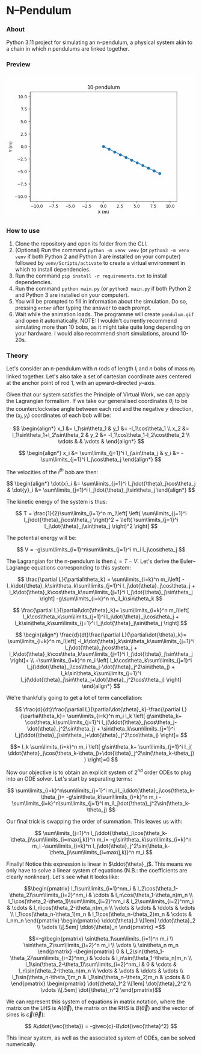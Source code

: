 # N&ndash;Pendulum
### About
Python 3.11 project for simulating an n-pendulum, a physical system akin to a chain in which $n$ pendulums are linked together.

### Preview
![alt text](preview.gif)

### How to use
1. Clone the repository and open its folder from the CLI.
1. (Optional) Run the command `python -m venv venv` (or `python3 -m venv venv` if both Python 2 and Python 3 are installed on your computer) followed by `venv/Scripts/activate` to create a virtual environment in which to install dependencies.
1. Run the command `pip install -r requirements.txt` to install dependencies.
1. Run the command `python main.py` (or `python3 main.py` if both Python 2 and Python 3 are installed on your computer).
1. You will be prompted to fill in information about the simulation. Do so, pressing `enter` after typing the answer to each prompt.
1. Wait while the animation loads. The programme will create `pendulum.gif` and open it automatically.
NOTE: I wouldn't currently recommend simulating more than 10 bobs, as it might take quite long depending on your hardware. I would also recommend short simulations, around 10-20s.

### Theory
Let's consider an n-pendulum with $n$ rods of length $l_i$ and $n$ bobs of mass $m_i$ linked together. Let's also take a set of cartesian coordinate axes centered at the anchor point of rod $1$, with an upward&ndash;directed $y$&ndash;axis. 

Given that our system satisfies the Principle of Virtual Work, we can apply the Lagrangian formalism. If we take our generalised coordinates $\theta_i$ to be the counterclockwise angle between each rod and the negative $y$ direction, the $(x_i,y_i)$ coordinates of each bob will be:

$$
\begin{align*}
x_1 &= l_1\sin\theta_1 & y_1 &= -l_1\cos\theta_1 \\
x_2 &= l_1\sin\theta_1+l_2\sin\theta_2 & y_2 &= -l_1\cos\theta_1-l_2\cos\theta_2 \\
\vdots & & \vdots &
\end{align*}
$$

$$
\begin{align*}
x_i &= \sum\limits_{j=1}^i l_j\sin\theta_j & y_i &= -\sum\limits_{j=1}^i l_j\cos\theta_j
\end{align*}
$$

The velocities of the $i^{th}$ bob are then:

$$
\begin{align*}
\dot{x}_i &= \sum\limits_{j=1}^i l_j\dot{\theta}_j\cos\theta_j & \dot{y}_i &= \sum\limits_{j=1}^i l_j\dot{\theta}_j\sin\theta_j
\end{align*}
$$

The kinetic energy of the system is thus:

$$
T = \frac{1}{2}\sum\limits_{i=1}^n m_i\left[
    \left(
        \sum\limits_{j=1}^i l_j\dot{\theta}_j\cos\theta_j
    \right)^2
    +
    \left(
        \sum\limits_{j=1}^i l_j\dot{\theta}_j\sin\theta_j
    \right)^2
\right]
$$

The potential energy will be:

$$
V = -g\sum\limits_{i=1}^n\sum\limits_{j=1}^i m_i l_j\cos\theta_j
$$

The Lagrangian for the n-pendulum is then $L=T-V$. Let's derive the Euler&ndash;Lagrange equations corresponding to this system:

$$
\frac{\partial L}{\partial\theta_k} =
\sum\limits_{i=k}^n m_i\left[
    -l_k\dot{\theta}_k\sin\theta_k\sum\limits_{j=1}^i l_j\dot{\theta}_j\cos\theta_j
    +
    l_k\dot{\theta}_k\cos\theta_k\sum\limits_{j=1}^i l_j\dot{\theta}_j\sin\theta_j
\right]
-g\sum\limits_{i=k}^n m_il_k\sin\theta_k
$$

$$
\frac{\partial L}{\partial\dot{\theta}_k}=
\sum\limits_{i=k}^n m_i\left[
    l_k\cos\theta_k\sum\limits_{j=1}^i l_j\dot{\theta}_j\cos\theta_j
    +
    l_k\sin\theta_k\sum\limits_{j=1}^i l_j\dot{\theta}_j\sin\theta_j
\right]
$$

$$
\begin{align*}
\frac{d}{dt}\frac{\partial L}{\partial\dot{\theta}_k}=
\sum\limits_{i=k}^n m_i\left[
    -l_k\dot{\theta}_k\sin\theta_k\sum\limits_{j=1}^i l_j\dot{\theta}_j\cos\theta_j
    +
    l_k\dot{\theta}_k\cos\theta_k\sum\limits_{j=1}^i l_j\dot{\theta}_j\sin\theta_j
\right]+ \\
+\sum\limits_{i=k}^n m_i
\left[
    l_k\cos\theta_k\sum\limits_{j=1}^i l_j(\ddot{\theta}_j\cos\theta_j-\dot{\theta}_j^2\sin\theta_j)
    +
    l_k\sin\theta_k\sum\limits_{j=1}^i l_j(\ddot{\theta}_j\sin\theta_j+\dot{\theta}_j^2\cos\theta_j)
\right]
\end{align*}
$$

We're thankfully going to get a lot of term cancellation:

$$
\frac{d}{dt}\frac{\partial L}{\partial\dot{\theta}_k}-\frac{\partial L}{\partial\theta_k}=
\sum\limits_{i=k}^n m_i l_k
\left[
    g\sin\theta_k+
    \cos\theta_k\sum\limits_{j=1}^i l_j(\ddot{\theta}_j\cos\theta_j-\dot{\theta}_j^2\sin\theta_j)
    +
    \sin\theta_k\sum\limits_{j=1}^i l_j(\ddot{\theta}_j\sin\theta_j+\dot{\theta}_j^2\cos\theta_j)
\right]=
$$

$$=
l_k \sum\limits_{i=k}^n m_i
\left[
    g\sin\theta_k+
    \sum\limits_{j=1}^i l_j(
        \ddot{\theta}_j\cos(\theta_k-\theta_j)+\dot{\theta}_j^2\sin(\theta_k-\theta_j)
        )
\right]=0
$$

Now our objective is to obtain an explicit system of $2^{nd}$ order ODEs to plug into an ODE solver. Let's start by separating terms:

$$
\sum\limits_{i=k}^n\sum\limits_{j=1}^i
m_i l_j\ddot{\theta}_j\cos(\theta_k-\theta_j)=
-g\sin\theta_k\sum\limits_{i=k}^n m_i
-\sum\limits_{i=k}^n\sum\limits_{j=1}^i m_il_j\dot{\theta}_j^2\sin(\theta_k-\theta_j)
$$

Our final trick is swapping the order of summation. This leaves us with:

$$
\sum\limits_{j=1}^n l_j\ddot{\theta}_j\cos(\theta_k-\theta_j)\sum\limits_{i=max(j,k)}^n m_i=
-g\sin\theta_k\sum\limits_{i=k}^n m_i
-\sum\limits_{i=k}^n l_j\dot{\theta}_j^2\sin(\theta_k-\theta_j)\sum\limits_{i=max(j,k)}^n m_i
$$

Finally! Notice this expression is linear in $\ddot{\theta}_j$. This means we only have to solve a linear system of equations (N.B.: the coefficients are clearly nonlinear). Let's see what it looks like: 

```math
\begin{pmatrix}
l_1\sum\limits_{i=1}^nm_i & l_2\cos(\theta_1-\theta_2)\sum\limits_{i=2}^nm_i & \cdots & l_n\cos(\theta_1-\theta_n)m_n \\
l_1\cos(\theta_2-\theta_1)\sum\limits_{i=2}^nm_i & l_2\sum\limits_{i=2}^nm_i & \cdots & l_n\cos(\theta_2-\theta_n)m_n \\
\vdots & \vdots & \ddots & \vdots \\
l_1\cos(\theta_n-\theta_1)m_n & l_1\cos(\theta_n-\theta_2)m_n & \cdots & l_nm_n
\end{pmatrix}
\begin{pmatrix}
\ddot{\theta}_1 \\[1em]
\ddot{\theta}_2 \\
\vdots \\[.5em]
\ddot{\theta}_n 
\end{pmatrix}
=
```

```math
=-g\begin{pmatrix}
\sin\theta_1\sum\limits_{i=1}^n m_i \\
\sin\theta_2\sum\limits_{i=2}^n m_i \\
\vdots \\
\sin\theta_n m_n
\end{pmatrix}
-\begin{pmatrix}
0 & l_2\sin(\theta_1-\theta_2)\sum\limits_{i=2}^nm_i & \cdots & l_n\sin(\theta_1-\theta_n)m_n \\
l_1\sin(\theta_2-\theta_1)\sum\limits_{i=2}^nm_i & 0 & \cdots & l_n\sin(\theta_2-\theta_n)m_n \\
\vdots & \vdots & \ddots & \vdots \\
l_1\sin(\theta_n-\theta_1)m_n & l_1\sin(\theta_n-\theta_2)m_n & \cdots & 0
\end{pmatrix}
\begin{pmatrix}
\dot{\theta}_1^2 \\[1em]
\dot{\theta}_2^2 \\
\vdots \\[.5em]
\dot{\theta}_n^2 
\end{pmatrix}
```

We can represent this system of equations in matrix notation, where the matrix on the LHS is $A(\vec{\theta})$, the matrix on the RHS is $B(\vec{\theta})$ and the vector of sines is $\vec{c}(\vec{\theta})$:

$$
A\ddot{\vec{\theta}} = -g\vec{c}-B\dot{\vec{\theta}^2}
$$

This linear system, as well as the associated system of ODEs, can be solved numerically.